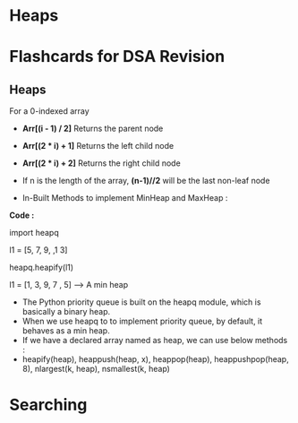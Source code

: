 # Heaps


# Flashcards for DSA Revision 

## Heaps
For a 0-indexed array

- **Arr[(i - 1) / 2]**	Returns the parent node
- **Arr[(2 * i) + 1]**	Returns the left child node
- **Arr[(2 * i) + 2]**	Returns the right child node
- If n is the length of the array, **(n-1)//2** will be the last non-leaf node


- In-Built Methods to implement MinHeap and MaxHeap :

**Code :**

import heapq

l1 = [5, 7, 9, ,1 3]

heapq.heapify(l1)

l1 = [1, 3, 9, 7 , 5] --> A min heap

- The Python priority queue is built on the heapq module, which is basically a binary heap.
- When we use heapq to to implement priority queue, by default, it behaves as a min heap.
- If we have a declared array named as heap, we can use below methods : 
- heapify(heap), heappush(heap, x), heappop(heap), heappushpop(heap, 8), nlargest(k, heap), nsmallest(k, heap)

# Searching 
